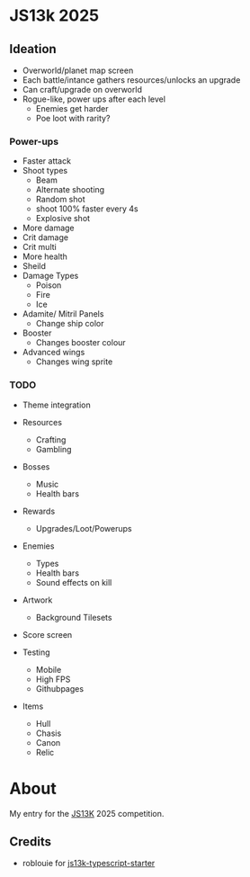 # JS13k 2025

## Ideation

- Overworld/planet map screen
- Each battle/intance gathers resources/unlocks an upgrade
- Can craft/upgrade on overworld
- Rogue-like, power ups after each level
  - Enemies get harder
  - Poe loot with rarity?

### Power-ups

- Faster attack
- Shoot types
  - Beam
  - Alternate shooting
  - Random shot
  - shoot 100% faster every 4s
  - Explosive shot
- More damage
- Crit damage
- Crit multi
- More health
- Sheild
- Damage Types
  - Poison
  - Fire
  - Ice
- Adamite/ Mitril Panels
  - Change ship color
- Booster
  - Changes booster colour
- Advanced wings
  - Changes wing sprite

### TODO

- Theme integration
- Resources
  - Crafting
  - Gambling
- Bosses
  - Music
  - Health bars
- Rewards
  - Upgrades/Loot/Powerups
- Enemies
  - Types
  - Health bars
  - Sound effects on kill
- Artwork
  - Background Tilesets
- Score screen
- Testing

  - Mobile
  - High FPS
  - Githubpages

- Items
  - Hull
  - Chasis
  - Canon
  - Relic

# About

My entry for the [JS13K](https://js13kgames.com/) 2025 competition.

## Credits

- roblouie for [js13k-typescript-starter](https://github.com/roblouie/js13k-typescript-starter)
